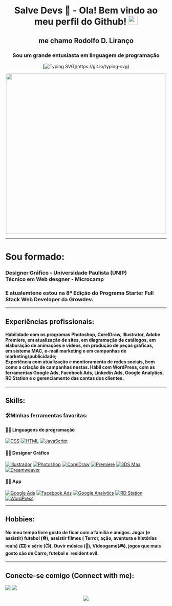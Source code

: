 <h1 align="center">
  Salve Devs 👋 - Ola! Bem vindo ao meu perfil do Github!
  <img src="https://media.giphy.com/media/hvRJCLFzcasrR4ia7z/giphy.gif" width="28">
</h1>
<h2 align="center">me chamo Rodolfo D. Liranço</h2>
<h3 align="center">Sou um grande entusiasta em linguagem de programação</h3>

<div align="center">

[![Typing SVG](https://readme-typing-svg.herokuapp.com?color=13832C&background=27272700&multiline=true&height=110&lines=Faça+como+um+programador.+Quando;tudo+est%C3%A1+errado+e+confuso%2C;apague+tudo+e+recomece+do+zero.)](https://git.io/typing-svg)

</div>


<div align="center">
<img width="500" src="https://i.pinimg.com/originals/20/9f/ee/209fee1682c7a13f5a80e7bd8eb8be0b.gif" />
</div>
<hr>

# Sou formado:
### Designer Gráfico - Universidade Paulista (UNIP) <br> Técnico em Web desgner - Microcamp
### E atualemtene estou na 8º Edição do Programa Starter Full Stack Web Developer da Growdev.</h4>
<hr>

## Experiências profissionais:
#### Habilidade com os programas Photoshop, CorelDraw, Illustrator, Adobe<br>Premiere, em atualização de sites, em diagramação de catálogos, em <br>elaboração de animações e vídeos, em produção de peças gráficas, <br>em sistema MAC, e-mail marketing e em campanhas de marketing/publicidade; <br>Experiência com atualização e monitoramento de redes sociais, bem como a criação de campanhas nestas. Hábil com WordPress, com as ferramentas Google Ads, Facebook Ads, Linkedin Ads, Google Analytics, RD Station e o gerenciamento das contas dos clientes.
<hr>

## Skills:

### 🛠️Minhas ferramentas favoritas:

####  👨‍💻 Linguagens de programação

<p>
    <a href="https://github.com/search?q=user%3ADenverCoder1+language%3Acss"><img alt="CSS" src="https://img.shields.io/badge/CSS- 1572B6.svg?logo=css3&logoColor=white"></a>
    <a href="https://github.com/search?q=user%3ADenverCoder1+language%3Ahtml"><img alt="HTML" src="https://img.shields.io/badge/HTML- E34F26.svg?logo=html5&logoColor=white&color=black"></a>
    <a href="https://github.com/search?q=user%3ADenverCoder1+language%3Ajavascript"><img alt="JavaScript" src="https://img.shields.io/badge/JavaScript- F7DF1E.svg?logo=javascript&logoColor=white&color=red"></a>
</p>

####  👨‍💻 Designer Gráfico

<p>
    <a href="https://github.com/search?q=user%3ADenverCoder1+language%3Acss"><img alt="Illustrador" src="https://img.shields.io/badge/Illustrator- 1572B6.svg?"></a>
    <a href="https://github.com/search?q=user%3ADenverCoder1+language%3Acss"><img alt="Photoshop" src="https://img.shields.io/badge/Photoshop- 1572B6.svg?logoColor=black&color=black"></a>
    <a href="https://github.com/search?q=user%3ADenverCoder1+language%3Acss"><img alt="CorelDraw" src="https://img.shields.io/badge/CorelDraw- 1572B6.svg?logoColor=black&color=red"></a>
    <a href="https://github.com/search?q=user%3ADenverCoder1+language%3Acss"><img alt="Premiere" src="https://img.shields.io/badge/Premiere- 1572B6.svg?logoColor=black&color="></a>
    <a href="https://github.com/search?q=user%3ADenverCoder1+language%3Acss"><img alt="3DS Max" src="https://img.shields.io/badge/3DS Max- 1572B6.svg?logoColor=black&color=black"></a>
    <a href="https://github.com/search?q=user%3ADenverCoder1+language%3Acss"><img alt="Dreamweaver" src="https://img.shields.io/badge/Dreamweaver- 1572B6.svg?logoColor=black&color=red"></a>
</p>

#### 👨‍💻 App

<p>
    <a href="https://github.com/search?q=user%3ADenverCoder1+language%3Acss"><img alt="Google Ads" src="https://img.shields.io/badge/Google Ads- 1572B6.svg?"></a>
    <a href="https://github.com/search?q=user%3ADenverCoder1+language%3Acss"><img alt="Facebook Ads" src="https://img.shields.io/badge/Facebook Ads- 1572B6.svg?logoColor=black&color=black"></a>
    <a href="https://github.com/search?q=user%3ADenverCoder1+language%3Acss"><img alt="Google Analytics" src="https://img.shields.io/badge/Google Analytics- 1572B6.svg?logoColor=black&color=red"></a>
    <a href="https://github.com/search?q=user%3ADenverCoder1+language%3Acss"><img alt="RD Station" src="https://img.shields.io/badge/RD Station- 1572B6.svg?logoColor=black&color="></a>
    <a href="https://github.com/search?q=user%3ADenverCoder1+language%3Acss"><img alt="WordPress" src="https://img.shields.io/badge/WordPress- 1572B6.svg?logoColor=black&color=black"></a>
    
</p>

<hr>

## Hobbies:

#### No meu tempo livre gosto de ficar com a família e amigos. Jogar (e assistir) futebol (⚽️), assistir filmes ( Terror, ação, aventura e histórias reais) (🎞️) e série (📺), Ouvir música (🎵), Videogame(🎮), jogos que mais gosto são de Carro, futebol e  resident evil.

<hr>

## Conecte-se comigo (Connect with me):

[<img src="https://img.shields.io/badge/-Discord-6610F2?&style=for-the-badge&logo=Discord&logoColor=white&color=black" />](https://img.shields.io/discord/rodolfo#8211)
[<img src="https://img.shields.io/badge/linkedin-%2312100E.svg?&style=for-the-badge&logo=linkedin&logoColor=white&color=black" />](https://www.linkedin.com/in/rodolfo-liranco/)

<p align="center">
<img src=https://i.ibb.co/6DH1j8d/code.gif" >
</p>

